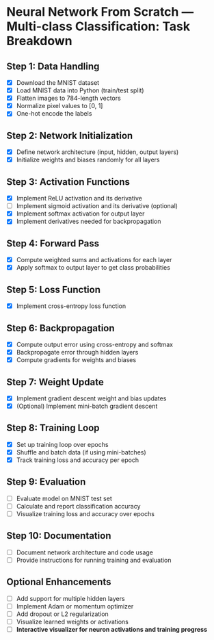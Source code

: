 # Neural Network From Scratch — Multi-class Classification: Task Breakdown

## Step 1: Data Handling
- [x] Download the MNIST dataset
- [x] Load MNIST data into Python (train/test split)
- [x] Flatten images to 784-length vectors
- [x] Normalize pixel values to [0, 1]
- [x] One-hot encode the labels

## Step 2: Network Initialization
- [x] Define network architecture (input, hidden, output layers)
- [x] Initialize weights and biases randomly for all layers

## Step 3: Activation Functions
- [x] Implement ReLU activation and its derivative
- [ ] Implement sigmoid activation and its derivative (optional)
- [x] Implement softmax activation for output layer
- [x] Implement derivatives needed for backpropagation

## Step 4: Forward Pass
- [x] Compute weighted sums and activations for each layer
- [x] Apply softmax to output layer to get class probabilities

## Step 5: Loss Function
- [x] Implement cross-entropy loss function

## Step 6: Backpropagation
- [x] Compute output error using cross-entropy and softmax
- [x] Backpropagate error through hidden layers
- [x] Compute gradients for weights and biases

## Step 7: Weight Update
- [x] Implement gradient descent weight and bias updates
- [x] (Optional) Implement mini-batch gradient descent

## Step 8: Training Loop
- [x] Set up training loop over epochs
- [x] Shuffle and batch data (if using mini-batches)
- [x] Track training loss and accuracy per epoch

## Step 9: Evaluation
- [ ] Evaluate model on MNIST test set
- [ ] Calculate and report classification accuracy
- [ ] Visualize training loss and accuracy over epochs

## Step 10: Documentation
- [ ] Document network architecture and code usage
- [ ] Provide instructions for running training and evaluation

## Optional Enhancements
- [ ] Add support for multiple hidden layers
- [ ] Implement Adam or momentum optimizer
- [ ] Add dropout or L2 regularization
- [ ] Visualize learned weights or activations
- [ ] **Interactive visualizer for neuron activations and training progress** 